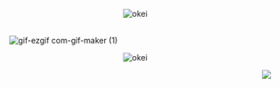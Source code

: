 ⠀⠀⠀⠀⠀⠀⠀⠀⠀⠀⠀⠀⠀⠀⠀⠀⠀⠀⠀⠀![okei](https://github.com/user-attachments/assets/828a429f-b4af-44be-b40c-c759547aac9c)


⠀⠀⠀⠀⠀⠀⠀⠀⠀⠀⠀⠀⠀⠀⠀⠀⠀⠀⠀⠀⠀⠀⠀⠀⠀⠀  ⠀⠀⠀⠀⠀⠀ ⠀![gif-ezgif com-gif-maker (1)](https://github.com/user-attachments/assets/03217553-3b66-4832-9922-4b3b19d9acdb)

⠀⠀⠀⠀⠀⠀⠀⠀⠀⠀⠀⠀⠀⠀⠀⠀⠀⠀⠀⠀![okei](https://github.com/user-attachments/assets/828a429f-b4af-44be-b40c-c759547aac9c)

⠀⠀⠀⠀⠀⠀⠀⠀⠀⠀⠀⠀⠀⠀⠀⠀⠀⠀⠀⠀⠀⠀⠀⠀⠀⠀⠀⠀⠀⠀⠀⠀⠀⠀⠀⠀⠀⠀⠀⠀⠀⠀⠀⠀ ![](https://komarev.com/ghpvc/?username=20waystokillsomeone&color=d8a48f&label=freakshow&style=plastic&abbreviated=true)
